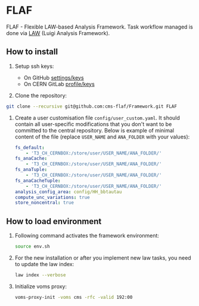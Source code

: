 # FLAF

FLAF - Flexible LAW-based Analysis Framework.
Task workflow managed is done via [LAW](https://github.com/riga/law) (Luigi Analysis Framework).

## How to install
1. Setup ssh keys:
    - On GitHub [settings/keys](https://github.com/settings/keys)
    - On CERN GitLab [profile/keys](https://gitlab.cern.ch/-/profile/keys)

1. Clone the repository:
  ```sh
  git clone --recursive git@github.com:cms-flaf/Framework.git FLAF
  ```

1. Create a user customisation file `config/user_custom.yaml`. It should contain all user-specific modifications that you don't want to be committed to the central repository. Below is example of minimal content of the file (replace `USER_NAME` and `ANA_FOLDER` with your values):
    ```yaml
    fs_default:
        - 'T3_CH_CERNBOX:/store/user/USER_NAME/ANA_FOLDER/'
    fs_anaCache:
        - 'T3_CH_CERNBOX:/store/user/USER_NAME/ANA_FOLDER/'
    fs_anaTuple:
        - 'T3_CH_CERNBOX:/store/user/USER_NAME/ANA_FOLDER/'
    fs_anaCacheTuple:
        - 'T3_CH_CERNBOX:/store/user/USER_NAME/ANA_FOLDER/'
    analysis_config_area: config/HH_bbtautau
    compute_unc_variations: true
    store_noncentral: true
    ```

## How to load environment
1. Following command activates the framework environment:
    ```sh
    source env.sh
    ```

1. For the new installation or after you implement new law tasks, you need to update the law index:
    ```sh
    law index --verbose
    ```

1. Initialize voms proxy:
    ```sh
    voms-proxy-init -voms cms -rfc -valid 192:00
    ```

